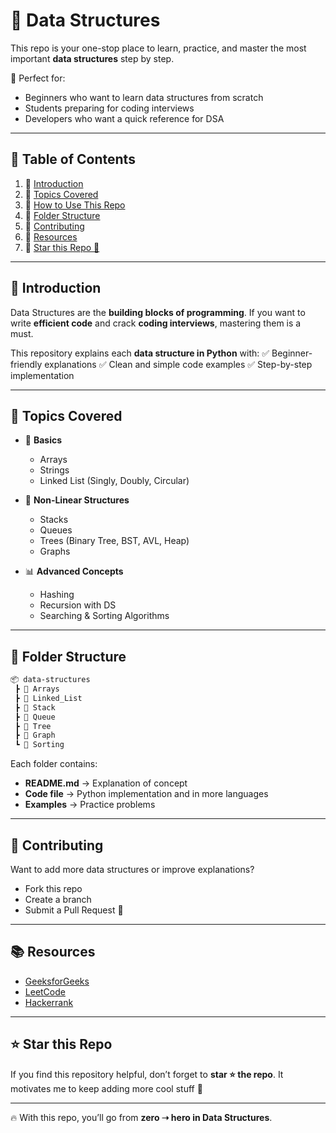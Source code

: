 # 🚀 Data Structures

This repo is your one-stop place to learn, practice, and master the most important **data structures** step by step.

📌 Perfect for:

* Beginners who want to learn data structures from scratch
* Students preparing for coding interviews
* Developers who want a quick reference for DSA

---

## 📖 Table of Contents

1. 🔹 [Introduction](#-introduction)
2. 🔹 [Topics Covered](#-topics-covered)
3. 🔹 [How to Use This Repo](#-how-to-use-this-repo)
4. 🔹 [Folder Structure](#-folder-structure)
5. 🔹 [Contributing](#-contributing)
6. 🔹 [Resources](#-resources)
7. 🔹 [Star this Repo 🌟](#-star-this-repo-)

---

## 📌 Introduction

Data Structures are the **building blocks of programming**.
If you want to write **efficient code** and crack **coding interviews**, mastering them is a must.

This repository explains each **data structure in Python** with:
✅ Beginner-friendly explanations
✅ Clean and simple code examples
✅ Step-by-step implementation

---

## 📂 Topics Covered

* 🧱 **Basics**

  * Arrays
  * Strings
  * Linked List (Singly, Doubly, Circular)

* 🌲 **Non-Linear Structures**

  * Stacks
  * Queues
  * Trees (Binary Tree, BST, AVL, Heap)
  * Graphs

* 📊 **Advanced Concepts**

  * Hashing
  * Recursion with DS
  * Searching & Sorting Algorithms

---

## 📁 Folder Structure

```bash
📦 data-structures
 ┣ 📂 Arrays
 ┣ 📂 Linked_List
 ┣ 📂 Stack
 ┣ 📂 Queue
 ┣ 📂 Tree
 ┣ 📂 Graph
 ┗ 📂 Sorting
```

Each folder contains:

* **README.md** → Explanation of concept
* **Code file** → Python implementation and in more languages 
* **Examples** → Practice problems

---

## 🤝 Contributing

Want to add more data structures or improve explanations?

* Fork this repo
* Create a branch
* Submit a Pull Request 🚀

---

## 📚 Resources

* [GeeksforGeeks](https://www.geeksforgeeks.org/data-structures/)
* [LeetCode](https://leetcode.com/)
* [Hackerrank](https://www.hackerrank.com/domains/tutorials/10-days-of-javascript)

---

## ⭐ Star this Repo

If you find this repository helpful, don’t forget to **star ⭐ the repo**.
It motivates me to keep adding more cool stuff 🚀

---

🔥 With this repo, you’ll go from **zero ➝ hero in Data Structures**.

